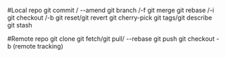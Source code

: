 #Local repo
git commit / --amend
git branch /-f
git merge
git rebase /-i
git checkout /-b
git reset/git revert
git cherry-pick
git tags/git describe
git stash

#Remote repo
git clone
git fetch/git pull/ --rebase
git push
git checkout -b (remote tracking)
